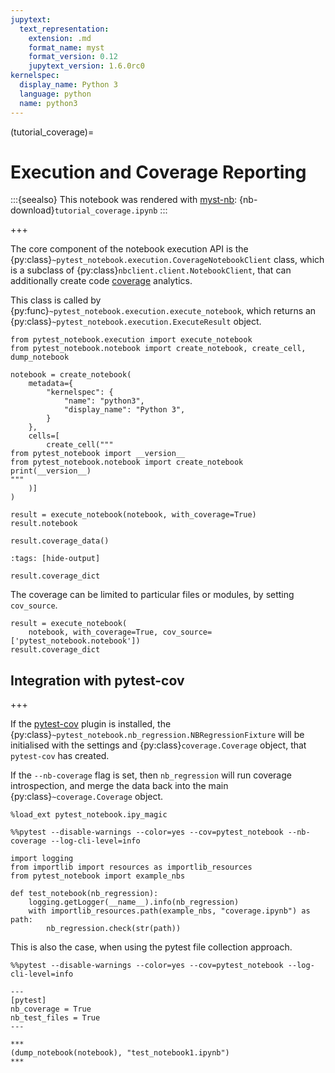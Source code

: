 ```yaml
---
jupytext:
  text_representation:
    extension: .md
    format_name: myst
    format_version: 0.12
    jupytext_version: 1.6.0rc0
kernelspec:
  display_name: Python 3
  language: python
  name: python3
---
```


(tutorial_coverage)=

# Execution and Coverage Reporting

:::{seealso}
This notebook was rendered with [myst-nb](https://myst-nb.readthedocs.io): {nb-download}`tutorial_coverage.ipynb`
:::

+++

The core component of the notebook execution API is the {py:class}`~pytest_notebook.execution.CoverageNotebookClient` class,
which is a subclass of {py:class}`nbclient.client.NotebookClient`,
that can additionally create code [coverage](https://coverage.readthedocs.io) analytics.

This class is called by {py:func}`~pytest_notebook.execution.execute_notebook`,
which returns an {py:class}`~pytest_notebook.execution.ExecuteResult` object.

```{code-cell} ipython3
from pytest_notebook.execution import execute_notebook
from pytest_notebook.notebook import create_notebook, create_cell, dump_notebook
```

```{code-cell} ipython3
notebook = create_notebook(
    metadata={
        "kernelspec": {
            "name": "python3",
            "display_name": "Python 3",
        }
    },
    cells=[
        create_cell("""
from pytest_notebook import __version__
from pytest_notebook.notebook import create_notebook
print(__version__)
"""
    )]
)
```

```{code-cell} ipython3
result = execute_notebook(notebook, with_coverage=True)
result.notebook
```

```{code-cell} ipython3
result.coverage_data()
```

```{code-cell} ipython3
:tags: [hide-output]

result.coverage_dict
```

The coverage can be limited to particular files or modules, by setting `cov_source`.

```{code-cell} ipython3
result = execute_notebook(
    notebook, with_coverage=True, cov_source=['pytest_notebook.notebook'])
result.coverage_dict
```

## Integration with pytest-cov

+++

If the [pytest-cov](https://pytest-cov.readthedocs.io) plugin is installed,
the {py:class}`~pytest_notebook.nb_regression.NBRegressionFixture` will be initialised
with the settings and {py:class}`coverage.Coverage` object, that
`pytest-cov` has created.

If the `--nb-coverage` flag is set, then `nb_regression` will run coverage introspection,
and merge the data back into the main {py:class}`~coverage.Coverage` object.

```{code-cell} ipython3
%load_ext pytest_notebook.ipy_magic
```

```{code-cell} ipython3
%%pytest --disable-warnings --color=yes --cov=pytest_notebook --nb-coverage --log-cli-level=info

import logging
from importlib import resources as importlib_resources
from pytest_notebook import example_nbs

def test_notebook(nb_regression):
    logging.getLogger(__name__).info(nb_regression)
    with importlib_resources.path(example_nbs, "coverage.ipynb") as path:
        nb_regression.check(str(path))
```

This is also the case, when using the pytest file collection approach.

```{code-cell} ipython3
%%pytest --disable-warnings --color=yes --cov=pytest_notebook --log-cli-level=info

---
[pytest]
nb_coverage = True
nb_test_files = True
---

***
(dump_notebook(notebook), "test_notebook1.ipynb")
***
```
